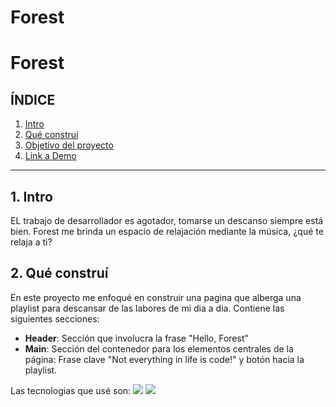 # Forest
# Forest

## **ÍNDICE**

1. [Intro](#)
2. [Qué construí](#)
3. [Objetivo del proyecto](#)
4. [Link a Demo](#)

****

## 1. Intro
EL trabajo de desarrollador es agotador, tomarse un descanso siempre está bien. Forest me brinda un espacio de relajación mediante la música, ¿qué te relaja a ti?

## 2. Qué construí
En este proyecto me enfoqué en construir una pagina que alberga una playlist para descansar de las labores de mi dia a dia.
Contiene las siguientes secciones:
* **Header**: Sección que involucra la frase "Hello, Forest"
* **Main**: Sección del contenedor para los elementos centrales de la página: Frase clave "Not everything in life is code!" y botón hacia la playlist.

Las tecnologias que usé son:
<img src="https://img.shields.io/badge/HTML5-E34F26?style=for-the-badge&logo=html5&logoColor=white" />
<img src="https://img.shields.io/badge/CSS3-1572B6?style=for-the-badge&logo=css3&logoColor=white" />

